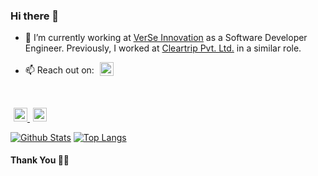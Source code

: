 ### Hi there 👋

- 🔭 I’m currently working at [VerSe Innovation](https://www.verse.in/) as a Software Developer Engineer. Previously, I worked at [Cleartrip Pvt. Ltd.](https://www.cleartrip.com/) in a similar role.


- 📫 Reach out on:
<span style="vertical-align:sub; padding-left:5px;"><a href="https://www.linkedin.com/in/bmadhur/" style="padding-right:5px;">
  <img alt="Linkedin" width="22px" src="https://image.flaticon.com/icons/png/512/174/174857.png" />
</a>
<a href="https://www.twitter.com/_madhurbansal_?s=09" style="padding-right:5px;">
  <img alt="Twitter" width="22px" src="https://image.flaticon.com/icons/png/512/174/174876.png" />
</a>
<a href="mailto:madhur.bansal0016@gmail.com">
  <img alt="Gmail" width="22px" src="https://image.flaticon.com/icons/png/512/2991/2991144.png" />
</a></span>
<br>

[![Github Stats](https://github-readme-stats.vercel.app/api?username=MadhurBansal123&show_icons=true)](https://github.com/anuraghazra/github-readme-stats)
[![Top Langs](https://github-readme-stats.vercel.app/api/top-langs/?username=MadhurBansal123)](https://github.com/anuraghazra/github-readme-stats)

#### Thank You 🙏🏼


<!--
**MadhurBansal123/MadhurBansal123** is a ✨ _special_ ✨ repository because its `README.md` (this file) appears on your GitHub profile.

Here are some ideas to get you started:

- 🔭 I’m currently working on ...
- 🌱 I’m currently learning ...
- 👯 I’m looking to collaborate on ...
- 🤔 I’m looking for help with ...
- 💬 Ask me about ...
- 📫 How to reach me: ...
- 😄 Pronouns: ...
- ⚡ Fun fact: ...
-->
